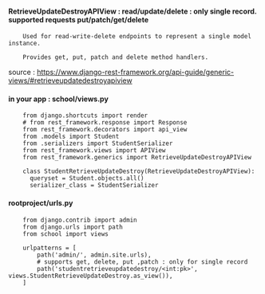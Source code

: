 #### RetrieveUpdateDestroyAPIView : read/update/delete : only single record. supported requests  put/patch/get/delete

        Used for read-write-delete endpoints to represent a single model instance.

        Provides get, put, patch and delete method handlers.

source : https://www.django-rest-framework.org/api-guide/generic-views/#retrieveupdatedestroyapiview


#### in your app : school/views.py

        from django.shortcuts import render
        # from rest_framework.response import Response
        from rest_framework.decorators import api_view
        from .models import Student
        from .serializers import StudentSerializer
        from rest_framework.views import APIView
        from rest_framework.generics import RetrieveUpdateDestroyAPIView

        class StudentRetrieveUpdateDestroy(RetrieveUpdateDestroyAPIView):
          queryset = Student.objects.all()
          serializer_class = StudentSerializer



#### rootproject/urls.py

        from django.contrib import admin
        from django.urls import path
        from school import views

        urlpatterns = [
            path('admin/', admin.site.urls),
            # supports get, delete, put ,patch : only for single record
            path('studentretrieveupdatedestroy/<int:pk>', views.StudentRetrieveUpdateDestroy.as_view()),	
        ]
